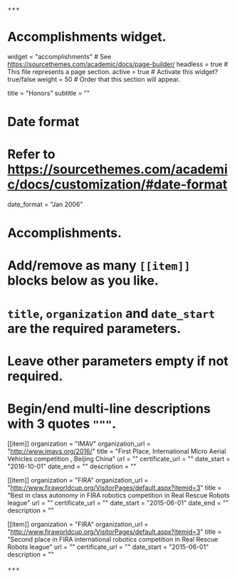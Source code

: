 +++
# Accomplishments widget.
widget = "accomplishments"  # See https://sourcethemes.com/academic/docs/page-builder/
headless = true  # This file represents a page section.
active = true  # Activate this widget? true/false
weight = 50  # Order that this section will appear.

title = "Honors"
subtitle = ""

# Date format
#   Refer to https://sourcethemes.com/academic/docs/customization/#date-format
date_format = "Jan 2006"

# Accomplishments.
#   Add/remove as many `[[item]]` blocks below as you like.
#   `title`, `organization` and `date_start` are the required parameters.
#   Leave other parameters empty if not required.
#   Begin/end multi-line descriptions with 3 quotes `"""`.

[[item]]
  organization = "IMAV"
  organization_url = "http://www.imavs.org/2016/"
  title = "First Place, International Micro Aerial Vehicles competition , Beijing China"
  url = ""
  certificate_url = ""
  date_start = "2016-10-01"
  date_end = ""
  description = ""

[[item]]
  organization = "FIRA"
  organization_url = "http://www.firaworldcup.org/VisitorPages/default.aspx?itemid=3"
  title = "Best in class autonomy in FIRA robotics competition in Real Rescue Robots league"
  url = ""
  certificate_url = ""
  date_start = "2015-06-01"
  date_end = ""
  description = ""

[[item]]
  organization = "FIRA"
  organization_url = "http://www.firaworldcup.org/VisitorPages/default.aspx?itemid=3"
  title = "Second place in FIRA international robotics competition in Real Rescue Robots league"
  url = ""
  certificate_url = ""
  date_start = "2015-06-01"
  description = ""


+++
